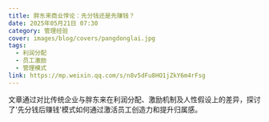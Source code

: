 ```yaml
---
title: 胖东来商业悖论：先分钱还是先赚钱？
date: 2025年05月21日 07:30
category: 管理经验
cover: images/blog/covers/pangdonglai.jpg
tags:
  - 利润分配
  - 员工激励
  - 管理模式
link: https://mp.weixin.qq.com/s/n8v5dFu8HO1jZkY6m4rFsg
---
```

文章通过对比传统企业与胖东来在利润分配、激励机制及人性假设上的差异，探讨了'先分钱后赚钱'模式如何通过激活员工创造力和提升归属感。